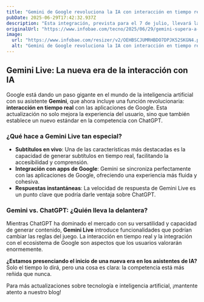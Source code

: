 ```yaml
---
title: "Gemini de Google revoluciona la IA con interacción en tiempo real: ¿Superará a ChatGPT?"
pubDate: 2025-06-29T17:42:32.937Z
description: "Esta integración, prevista para el 7 de julio, llevará la conversación con la IA a un nivel más intuitivo y personal"
originalUrl: "https://www.infobae.com/tecno/2025/06/29/gemini-supera-a-chatgpt-con-nueva-funcion-interaccion-en-tiempo-real-con-las-apps-de-google/"
image:
  url: "https://www.infobae.com/resizer/v2/OEHBSCJUMRHBDO7DPJK52SKGN4.png?auth=63117c0b545a3a4a38a927743713cb4d19fe536a9bc9aff63f6d78012d27b56b&smart=true&width=1200&height=630&quality=85"
  alt: "Gemini de Google revoluciona la IA con interacción en tiempo real: ¿Superará a ChatGPT?"
---
```


## **Gemini Live: La nueva era de la interacción con IA**

Google está dando un paso gigante en el mundo de la inteligencia artificial con su asistente **Gemini**, que ahora incluye una función revolucionaria: **interacción en tiempo real** con las aplicaciones de Google. Esta actualización no solo mejora la experiencia del usuario, sino que también establece un nuevo estándar en la competencia con ChatGPT.

### **¿Qué hace a Gemini Live tan especial?**

- **Subtítulos en vivo**: Una de las características más destacadas es la capacidad de generar subtítulos en tiempo real, facilitando la accesibilidad y comprensión.
- **Integración con apps de Google**: Gemini se sincroniza perfectamente con las aplicaciones de Google, ofreciendo una experiencia más fluida y cohesiva.
- **Respuestas instantáneas**: La velocidad de respuesta de Gemini Live es un punto clave que podría darle ventaja sobre ChatGPT.

### **Gemini vs. ChatGPT: ¿Quién lleva la delantera?**

Mientras ChatGPT ha dominado el mercado con su versatilidad y capacidad de generar contenido, **Gemini Live** introduce funcionalidades que podrían cambiar las reglas del juego. La interacción en tiempo real y la integración con el ecosistema de Google son aspectos que los usuarios valorarán enormemente.

**¿Estamos presenciando el inicio de una nueva era en los asistentes de IA?** Solo el tiempo lo dirá, pero una cosa es clara: la competencia está más reñida que nunca.

Para más actualizaciones sobre tecnología e inteligencia artificial, ¡mantente atento a nuestro blog!